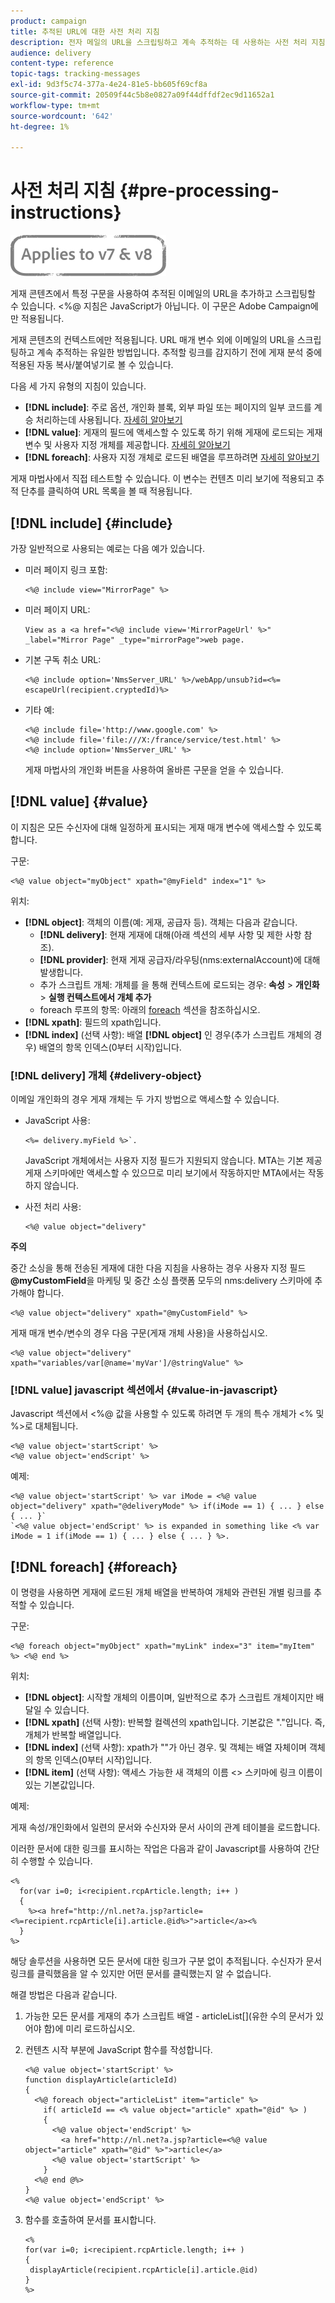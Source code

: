 ```yaml
---
product: campaign
title: 추적된 URL에 대한 사전 처리 지침
description: 전자 메일의 URL을 스크립팅하고 계속 추적하는 데 사용하는 사전 처리 지침에 대해 자세히 알아보십시오.
audience: delivery
content-type: reference
topic-tags: tracking-messages
exl-id: 9d3f5c74-377a-4e24-81e5-bb605f69cf8a
source-git-commit: 20509f44c5b8e0827a09f44dffdf2ec9d11652a1
workflow-type: tm+mt
source-wordcount: '642'
ht-degree: 1%

---
```


# 사전 처리 지침 {#pre-processing-instructions}

![](../../assets/common.svg)

게재 콘텐츠에서 특정 구문을 사용하여 추적된 이메일의 URL을 추가하고 스크립팅할 수 있습니다. &lt;%@ 지침은 JavaScript가 아닙니다. 이 구문은 Adobe Campaign에만 적용됩니다.

게재 콘텐츠의 컨텍스트에만 적용됩니다. URL 매개 변수 외에 이메일의 URL을 스크립팅하고 계속 추적하는 유일한 방법입니다. 추적할 링크를 감지하기 전에 게재 분석 중에 적용된 자동 복사/붙여넣기로 볼 수 있습니다.

다음 세 가지 유형의 지침이 있습니다.

* **[!DNL include]**: 주로 옵션, 개인화 블록, 외부 파일 또는 페이지의 일부 코드를 계승 처리하는데 사용됩니다. [자세히 알아보기](#include)
* **[!DNL value]**: 게재의 필드에 액세스할 수 있도록 하기 위해 게재에 로드되는 게재 변수 및 사용자 지정 개체를 제공합니다. [자세히 알아보기](#value)
* **[!DNL foreach]**: 사용자 지정 개체로 로드된 배열을 루프하려면 [자세히 알아보기](#foreach)

게재 마법사에서 직접 테스트할 수 있습니다. 이 변수는 컨텐츠 미리 보기에 적용되고 추적 단추를 클릭하여 URL 목록을 볼 때 적용됩니다.

## [!DNL include] {#include}

가장 일반적으로 사용되는 예로는 다음 예가 있습니다.

* 미러 페이지 링크 포함:

   ```
   <%@ include view="MirrorPage" %>  
   ```

* 미러 페이지 URL:

   ```
   View as a <a href="<%@ include view='MirrorPageUrl' %>" _label="Mirror Page" _type="mirrorPage">web page.
   ```

* 기본 구독 취소 URL:

   ```
   <%@ include option='NmsServer_URL' %>/webApp/unsub?id=<%= escapeUrl(recipient.cryptedId)%>
   ```

* 기타 예:

   ```
   <%@ include file='http://www.google.com' %>
   <%@ include file='file:///X:/france/service/test.html' %>
   <%@ include option='NmsServer_URL' %>
   ```

   게재 마법사의 개인화 버튼을 사용하여 올바른 구문을 얻을 수 있습니다.

## [!DNL value] {#value}

이 지침은 모든 수신자에 대해 일정하게 표시되는 게재 매개 변수에 액세스할 수 있도록 합니다.

구문:

```
<%@ value object="myObject" xpath="@myField" index="1" %>
```

위치:

* **[!DNL object]**: 객체의 이름(예: 게재, 공급자 등).
객체는 다음과 같습니다.
   * **[!DNL delivery]**: 현재 게재에 대해(아래 섹션의 세부 사항 및 제한 사항 참조).
   * **[!DNL provider]**: 현재 게재 공급자/라우팅(nms:externalAccount)에 대해 발생합니다.
   * 추가 스크립트 개체: 개체를 을 통해 컨텍스트에 로드되는 경우: **속성** > **개인화** > **실행 컨텍스트에서 개체 추가**
   * foreach 루프의 항목: 아래의 [foreach](#foreach) 섹션을 참조하십시오.
* **[!DNL xpath]**: 필드의 xpath입니다.
* **[!DNL index]** (선택 사항): 배열 **[!DNL object]** 인 경우(추가 스크립트 개체의 경우) 배열의 항목 인덱스(0부터 시작)입니다.

### [!DNL delivery] 개체 {#delivery-object}

이메일 개인화의 경우 게재 개체는 두 가지 방법으로 액세스할 수 있습니다.

* JavaScript 사용:

   ```
   <%= delivery.myField %>`.
   ```

   JavaScript 개체에서는 사용자 지정 필드가 지원되지 않습니다. MTA는 기본 제공 게재 스키마에만 액세스할 수 있으므로 미리 보기에서 작동하지만 MTA에서는 작동하지 않습니다.

* 사전 처리 사용:

   ```
   <%@ value object="delivery"
   ```


**주의**

중간 소싱을 통해 전송된 게재에 대한 다음 지침을 사용하는 경우 사용자 지정 필드 **@myCustomField**&#x200B;을 마케팅 및 중간 소싱 플랫폼 모두의 nms:delivery 스키마에 추가해야 합니다.

```
<%@ value object="delivery" xpath="@myCustomField" %>
```

게재 매개 변수/변수의 경우 다음 구문(게재 개체 사용)을 사용하십시오.

```
<%@ value object="delivery" xpath="variables/var[@name='myVar']/@stringValue" %>
```

### [!DNL value] javascript 섹션에서 {#value-in-javascript}

Javascript 섹션에서 &lt;%@ 값을 사용할 수 있도록 하려면 두 개의 특수 개체가 &lt;% 및 %>로 대체됩니다.

```
<%@ value object='startScript' %>
<%@ value object='endScript' %>
```

예제:

```
<%@ value object='startScript' %> var iMode = <%@ value object="delivery" xpath="@deliveryMode" %> if(iMode == 1) { ... } else { ... }`
`<%@ value object='endScript' %> is expanded in something like <% var iMode = 1 if(iMode == 1) { ... } else { ... } %>.
```

## [!DNL foreach] {#foreach}

이 명령을 사용하면 게재에 로드된 개체 배열을 반복하여 개체와 관련된 개별 링크를 추적할 수 있습니다.

구문:

```
<%@ foreach object="myObject" xpath="myLink" index="3" item="myItem" %> <%@ end %>
```

위치:

* **[!DNL object]**: 시작할 개체의 이름이며, 일반적으로 추가 스크립트 개체이지만 배달일 수 있습니다.
* **[!DNL xpath]** (선택 사항): 반복할 컬렉션의 xpath입니다. 기본값은 &quot;.&quot;입니다. 즉, 개체가 반복할 배열입니다.
* **[!DNL index]** (선택 사항): xpath가 &quot;&quot;가 아닌 경우. 및 객체는 배열 자체이며 객체의 항목 인덱스(0부터 시작)입니다.
* **[!DNL item]** (선택 사항): 액세스 가능한 새 객체의 이름  &lt;> 스키마에 링크 이름이 있는 기본값입니다.

예제:

게재 속성/개인화에서 일련의 문서와 수신자와 문서 사이의 관계 테이블을 로드합니다.

이러한 문서에 대한 링크를 표시하는 작업은 다음과 같이 Javascript를 사용하여 간단히 수행할 수 있습니다.

```
<%
  for(var i=0; i<recipient.rcpArticle.length; i++ )
  {
    %><a href="http://nl.net?a.jsp?article=<%=recipient.rcpArticle[i].article.@id%>">article</a><%
  }
%>
```

해당 솔루션을 사용하면 모든 문서에 대한 링크가 구분 없이 추적됩니다. 수신자가 문서 링크를 클릭했음을 알 수 있지만 어떤 문서를 클릭했는지 알 수 없습니다.

해결 방법은 다음과 같습니다.

1. 가능한 모든 문서를 게재의 추가 스크립트 배열 - articleList[](유한 수의 문서가 있어야 함)에 미리 로드하십시오.
1. 컨텐츠 시작 부분에 JavaScript 함수를 작성합니다.

   ```
   <%@ value object='startScript' %>
   function displayArticle(articleId)
   {
     <%@ foreach object="articleList" item="article" %>
       if( articleId == <% value object="article" xpath="@id" %> ) 
       {
         <%@ value object='endScript' %>
           <a href="http://nl.net?a.jsp?article=<%@ value object="article" xpath="@id" %>">article</a>
         <%@ value object='startScript' %>
       } 
     <%@ end @%>
   }
   <%@ value object='endScript' %>
   ```

1. 함수를 호출하여 문서를 표시합니다.

   ```
   <%
   for(var i=0; i<recipient.rcpArticle.length; i++ )
   {
    displayArticle(recipient.rcpArticle[i].article.@id)
   }
   %>
   ```
